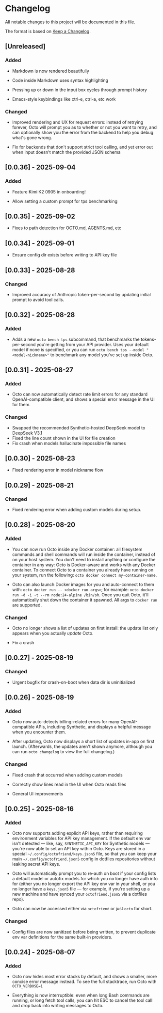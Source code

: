 # Changelog

All notable changes to this project will be documented in this file.

The format is based on [Keep a Changelog](https://keepachangelog.com/en/1.1.0/).

## [Unreleased]

### Added

- Markdown is now rendered beautifully

- Code inside Markdown uses syntax highlighting

- Pressing up or down in the input box cycles through prompt history

- Emacs-style keybindings like ctrl-e, ctrl-a, etc work

### Changed

- Improved rendering and UX for request errors: instead of retrying forever,
  Octo will prompt you as to whether or not you want to retry, and can
  optionally show you the error from the backend to help you debug what's gone
  wrong.

- Fix for backends that don't support strict tool calling, and yet error out
  when input doesn't match the provided JSON schema

## [0.0.36] - 2025-09-04

### Added

- Feature Kimi K2 0905 in onboarding!

- Allow setting a custom prompt for tps benchmarking

## [0.0.35] - 2025-09-02

- Fixes to path detection for OCTO.md, AGENTS.md, etc

## [0.0.34] - 2025-09-01

- Ensure config dir exists before writing to API key file

## [0.0.33] - 2025-08-28

### Changed

- Improved accuracy of Anthropic token-per-second by updating initial prompt to
  avoid tool calls.

## [0.0.32] - 2025-08-28

### Added

- Adds a new `octo bench tps` subcommand, that benchmarks the tokens-per-second
  you're getting from your API provider. Uses your default model if none is
  specified, or you can run `octo bench tps --model "<model-nickname>"` to
  benchmark any model you've set up inside Octo.

## [0.0.31] - 2025-08-27

### Added

- Octo can now automatically detect rate limit errors for any standard
  OpenAI-compatible client, and shows a special error message in the UI for
  them.

### Changed

- Swapped the recommended Synthetic-hosted DeepSeek model to DeepSeek V3.1
- Fixed the line count shown in the UI for file creation
- Fix crash when models hallucinate impossible file names

## [0.0.30] - 2025-08-23

- Fixed rendering error in model nickname flow

## [0.0.29] - 2025-08-21

### Changed

- Fixed rendering error when adding custom models during setup.

## [0.0.28] - 2025-08-20

### Added

- You can now run Octo inside any Docker container: all filesystem commands and
  shell commands will run inside the container, instead of on your host system.
  You don't need to install anything or configure the container in any way:
  Octo is Docker-aware and works with any Docker container. To connect Octo to
  a container you already have running on your system, run the following:
  `octo docker connect my-container-name`.

- Octo can also launch Docker images for you and auto-connect to them with:
  `octo docker run -- <docker run args>`; for example: `octo docker run
  -d -i -t --rm node:24-alpine /bin/sh`. Once you quit Octo, it'll automatically
  shut down the container it spawned. All args to `docker run` are supported.

### Changed

- Octo no longer shows a list of updates on first install: the update list only
  appears when you actually *update* Octo.

- Fix a crash

## [0.0.27] - 2025-08-19

### Changed

- Urgent bugfix for crash-on-boot when data dir is uninitialized

## [0.0.26] - 2025-08-19

### Added

- Octo now auto-detects billing-related errors for many OpenAI-compatible APIs,
  including Synthetic, and displays a helpful message when you encounter them.

- After updating, Octo now displays a short list of updates in-app on first
  launch. (Afterwards, the updates aren't shown anymore, although you can run
  `octo changelog` to view the full changelog.)

### Changed

- Fixed crash that occurred when adding custom models

- Correctly show lines read in the UI when Octo reads files

- General UI improvements

## [0.0.25] - 2025-08-16

### Added

- Octo now supports adding explicit API keys, rather than requiring environment
  variables for API key management. If the default env var isn't detected —
  like, say, `SYNTHETIC_API_KEY` for Synthetic models — you're now able to set
  an API key within Octo. Keys are stored in a special
  `~/.config/octofriend/keys.json5` file, so that you can keep your main
  `~/.config/octofriend.json5` config in dotfiles repositories without leaking
  secret API keys.

- Octo will automatically prompt you to re-auth on boot if your config lists a
  default model or autofix models for which you no longer have auth info for
  (either you no longer export the API key env var in your shell, or you no
  longer have a `keys.json5` file — for example, if you're setting up a new
  machine and have synced your `octofriend.json5` via a dotfiles repo).

- Octo can now be accessed either via `octofriend` or just `octo` for short.

### Changed

- Config files are now sanitized before being written, to prevent duplicate env
  var definitions for the same built-in providers.

## [0.0.24] - 2025-08-07

### Added

- Octo now hides most error stacks by default, and shows a smaller, more
  concise error message instead. To see the full stacktrace, run Octo with
  `OCTO_VERBOSE=1`

- Everything is now interruptible: even when long Bash commands are running, or
  long fetch tool calls, you can hit ESC to cancel the tool call and drop back
  into writing messages to Octo.
